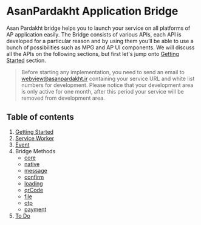 # AsanPardakht Application Bridge

Asan Pardakht bridge helps you to launch your service on all platforms of AP application easily.
The Bridge consists of various APIs, each API is developed for a particular reason and by using them you’ll be able to use a bunch of possibilities such as MPG and AP UI components.
We will discuss all the APIs on the following sections, but first let's jump onto [Getting Started](#1-getting-started) section.

> Before starting any implementation, you need to send an email to
> webview@asanpardakht.ir containing your service URL and white list
> numbers for development.   Please notice that your development area is
> only active for one month, after this period your service will be
> removed from development area.

## Table of contents
1. [Getting Started](./documents/getting-started.md)
2. [Service Worker](./documents/sw.md)
3. [Event](./documents/event.md)
4. Bridge Methods
   * [core](./documents/core.md)
   * [native](./documents/native.md)
   * [message](./documents/message.md)
   * [confirm](./documents/confirm.md)
   * [loading](./documents/loading.md)
   * [qrCode](./documents/qr-code.md)
   * [file](./documents/file.md)
   * [otp](./documents/otp.md)
   * [payment](./documents/payment.md)
5. [To Do](./documents/todo.md)
